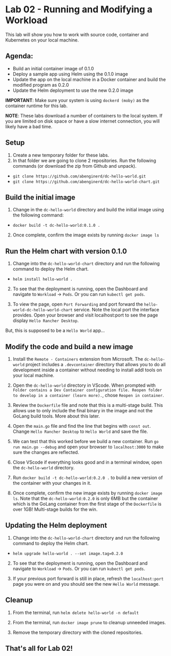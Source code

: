 # Lab 02 - Running and Modifying a Workload

This lab will show you how to work with source code, container and Kubernetes on your local machine.

## Agenda:

- Build an initial container image of 0.1.0
- Deploy a sample app using Helm using the 0.1.0 image
- Update the app on the local machine in a Docker container and build the modified program as 0.2.0
- Update the Helm deployment to use the new 0.2.0 image

**IMPORTANT**: Make sure your system is using `dockerd (moby)` as the container runtime for this lab.

**NOTE**: These labs download a number of containers to the local system. If you are limited on disk space or have a slow internet connection, you will likely have a bad time.

## Setup

1. Create a new temporary folder for these labs.
2. In that folder we are going to clone 2 repositories. Run the following commands (or download the zip from Github and unpack).

- `git clone https://github.com/abenginerd/dc-hello-world.git`
- `git clone https://github.com/abenginerd/dc-hello-world-chart.git`


## Build the initial image

1. Change in the `dc-hello-world` directory and build the initial image using the following command:

- `docker build -t dc-hello-world:0.1.0 .`

2. Once complete, confirm the image exists by running `docker image ls`

## Run the Helm chart with version 0.1.0

1. Change into the `dc-hello-world-chart` directory and run the following command to deploy the Helm chart.

- `helm install hello-world .`

2. To see that the deployment is running, open the Dashboard and navigate to `Workload` -> `Pods`. Or you can run `kubectl get pods`.

3. To view the page, open `Port Forwarding` and port forward the `hello-world-dc-hello-world-chart` service.  Note the local port the interface provides. Open your browser and visit localhost:port to see the page display `Hello Rancher Desktop`.

But, this is supposed to be a `Hello World` app...

## Modify the code and build a new image

1. Install the `Remote - Containers` extension from Microsoft. The `dc-hello-world` project includes a `.devcontainer` directory that allows you to do all development inside a container without needing to install addl tools on your local machine.

2. Open the `dc-hello-world` directory in VScode. When prompted with `Folder contains a Dev Container configuration file. Reopen folder to develop in a container (learn more).`, chose `Reopen in container`.

3. Review the `Dockerfile` file and note that this is a multi-stage build. This allows use to only include the final binary in the image and not the GoLang build tools. More about this later.

4. Open the `main.go` file and find the line that begins with `const out`. Change `Hello Rancher Desktop` to `Hello World` and save the file.

5. We can test that this worked before we build a new container. Run `go run main.go --debug` and open your browser to `localhost:3000` to make sure the changes are reflected.

6. Close VScode if everything looks good and in a terminal window, open the `dc-hello-world` directory.

7. Run `docker build -t dc-hello-world:0.2.0 .` to build a new version of the container with your changes in it.

8. Once complete, confirm the new image exists by running `docker image ls`. Note that the `dc-hello-world:0.2.0` is only 6MB but the <none> container which is the GoLang container from the first stage of the `Dockerfile` is over 1GB! Multi-stage builds for the win.

## Updating the Helm deployment

1. Change into the `dc-hello-world-chart` directory and run the following command to deploy the Helm chart.

- `helm upgrade hello-world . --set image.tag=0.2.0`

2. To see that the deployment is running, open the Dashboard and navigate to `Workload` -> `Pods`. Or you can run `kubectl get pods`.

3. If your previous port forward is still in place, refresh the `localhost:port` page you were on and you should see the new `Hello World` message.

## Cleanup

1. From the terminal, run `helm delete hello-world -n default`

2. From the terminal, run `docker image prune` to cleanup unneeded images.

2. Remove the temporary directory with the cloned repositories.


## That's all for Lab 02!